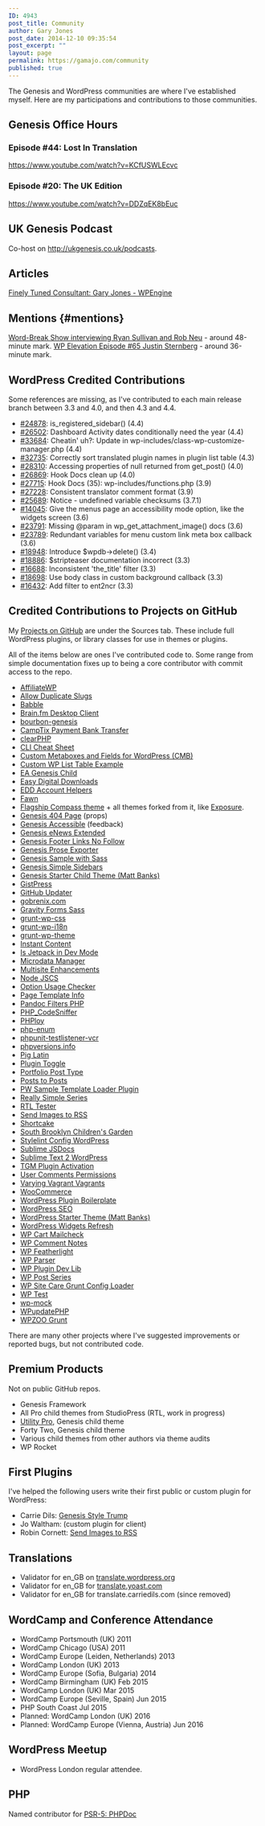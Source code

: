 ```yaml
---
ID: 4943
post_title: Community
author: Gary Jones
post_date: 2014-12-10 09:35:54
post_excerpt: ""
layout: page
permalink: https://gamajo.com/community
published: true
---
```

The Genesis and WordPress communities are where I've established myself. Here are my participations and contributions to those communities.

<h2 id="goh">Genesis Office Hours</h2>

<h3 id="goh44">Episode #44: Lost In Translation</h3>

https://www.youtube.com/watch?v=KCfUSWLEcvc

<h3 id="goh20">Episode #20: The UK Edition</h3>

https://www.youtube.com/watch?v=DDZqEK8bEuc

<h2>UK Genesis Podcast</h2>

Co-host on <a href="http://ukgenesis.co.uk/podcasts">http://ukgenesis.co.uk/podcasts</a>.

<h2 id="articles">Articles</h2>

<a href="http://wpengine.com/2012/05/25/gary-jones/">Finely Tuned Consultant: Gary Jones - WPEngine</a>

<h2>Mentions {#mentions}</h2>

<p><a href="http://word-break.com/episode/episode-05-with-ryan-sullivan-and-rob-neu/">Word-Break Show interviewing Ryan Sullivan and Rob Neu</a> - around 48-minute mark.
<a href="http://www.wpelevation.com/2015/01/episode-65-justin-sternberg/">WP Elevation Episode #65 Justin Sternberg</a> - around 36-minute mark.</p>

<h2 id="wordpress">WordPress Credited Contributions</h2>

Some references are missing, as I've contributed to each main release branch between 3.3 and 4.0, and then 4.3 and 4.4.

* <a href="https://core.trac.wordpress.org/ticket/24878">#24878</a>: is_registered_sidebar() (4.4)
* <a href="https://core.trac.wordpress.org/ticket/26502">#26502</a>: Dashboard Activity dates conditionally need the year (4.4)
* <a href="https://core.trac.wordpress.org/ticket/33684">#33684</a>: Cheatin' uh?: Update in wp-includes/class-wp-customize-manager.php (4.4)
* <a href="https://core.trac.wordpress.org/ticket/32735">#32735</a>: Correctly sort translated plugin names in plugin list table (4.3)
* <a href="https://core.trac.wordpress.org/ticket/28310">#28310</a>: Accessing properties of null returned from get_post() (4.0)
* <a href="https://core.trac.wordpress.org/ticket/26869">#26869</a>: Hook Docs clean up (4.0)
* <a href="https://core.trac.wordpress.org/ticket/27715">#27715</a>: Hook Docs (35): wp-includes/functions.php (3.9)
* <a href="https://core.trac.wordpress.org/ticket/27228">#27228</a>: Consistent translator comment format (3.9)
* <a href="https://core.trac.wordpress.org/ticket/25689">#25689</a>: Notice - undefined variable checksums (3.7.1)
* <a href="https://core.trac.wordpress.org/ticket/14045">#14045</a>: Give the menus page an accessibility mode option, like the widgets screen (3.6)
* <a href="https://core.trac.wordpress.org/ticket/23791">#23791</a>: Missing @param in wp_get_attachment_image() docs (3.6)
* <a href="https://core.trac.wordpress.org/ticket/23789">#23789</a>: Redundant variables for menu custom link meta box callback (3.6)
* <a href="https://core.trac.wordpress.org/ticket/18948">#18948</a>: Introduce $wpdb-&gt;delete() (3.4)
* <a href="https://core.trac.wordpress.org/ticket/18886">#18886</a>: $stripteaser documentation incorrect (3.3)
* <a href="https://core.trac.wordpress.org/ticket/16688">#16688</a>: Inconsistent 'the_title' filter (3.3)
* <a href="https://core.trac.wordpress.org/ticket/18698">#18698</a>: Use body class in custom background callback (3.3)
* <a href="https://core.trac.wordpress.org/ticket/16432">#16432</a>: Add filter to ent2ncr (3.3)</p>

<h2 id="github">Credited Contributions to Projects on GitHub</h2>

My <a href="https://github.com/GaryJones?tab=repositories">Projects on GitHub</a> are under the Sources tab. These include full WordPress plugins, or library classes for use in themes or plugins.

All of the items below are ones I've contributed code to. Some range from simple documentation fixes up to being a core contributor with commit access to the repo.

<ul>
<li><a href="https://github.com/affiliatewp/AffiliateWP">AffiliateWP</a></li>
<li><a href="https://github.com/johnbillion/allow-duplicate-slugs">Allow Duplicate Slugs</a></li>
<li><a href="https://github.com/cftp/babble">Babble</a></li>
<li><a href="https://github.com/Dinius/Brain.fm-Desktop-Client">Brain.fm Desktop Client</a></li>
<li><a href="https://github.com/JohnLauber/bourbon-genesis">bourbon-genesis</a></li>
<li><a href="https://github.com/metarheinmain/camptix-payment-banktransfer">CampTix Payment Bank Transfer</a></li>
<li><a href="https://github.com/dseguy/clearPHP">clearPHP</a></li>
<li><a href="https://github.com/WebDevStudios/CLI-Cheat-Sheet">CLI Cheat Sheet</a></li>
<li><a href="https://github.com/WebDevStudios/Custom-Metaboxes-and-Fields-for-WordPress">Custom Metaboxes and Fields for WordPress (CMB)</a></li>
<li><a href="https://github.com/Veraxus/wp-list-table-example/">Custom WP List Table Example</a>
<li><a href="https://github.com/billerickson/EA-Genesis-Child">EA Genesis Child</a></li>
<li><a href="https://github.com/easydigitaldownloads/Easy-Digital-Downloads">Easy Digital Downloads</a></li>
<li><a href="https://github.com/devinsays/edd-account-helpers">EDD Account Helpers</a></li>
<li><a href="https://github.com/whitetail/fawn">Fawn</a></li>
<li><a href="https://github.com/FlagshipWP/compass">Flagship Compass theme</a> + all themes forked from it, like <a href="https://flagshipwp.com/showcase-photography-theme/">Exposure</a>.</li>
<li><a href="https://github.com/billerickson/Genesis-404-Page">Genesis 404 Page</a> (props)</li>
<li><a href="https://github.com/RRWD/genesis-accessible">Genesis Accessible</a> (feedback)</li>
<li><a href="https://github.com/kraftbj/genesis-enews-extended">Genesis eNews Extended</a></li>
<li><a href="https://github.com/mikejhale/genesis-footer-links-nofollow">Genesis Footer Links No Follow</a></li>
<li><a href="https://github.com/defries/Genesis-Prose-Exporter">Genesis Prose Exporter</a></li>
<li><a href="https://github.com/gregrickaby/genesis-sample">Genesis Sample with Sass</a></li>
<li><a href="https://github.com/copyblogger/genesis-simple-sidebars">Genesis Simple Sidebars</a></li>
<li><a href="https://github.com/mattbanks/Genesis-Starter-Child-Theme">Genesis Starter Child Theme (Matt Banks)</a></li>
<li><a href="https://github.com/bradyvercher/gistpress">GistPress</a></li>
<li><a href="https://github.com/afragen/github-updater">GitHub Updater</a></li>
<li><a href="https://github.com/gobrenix/gobrenix.com">gobrenix.com</a></li>
<li><a href="https://github.com/thatryan/gravity-forms-sass">Gravity Forms Sass</a></li>
<li><a href="https://github.com/cedaro/grunt-wp-css">grunt-wp-css</a></li>
<li><a href="https://github.com/blazersix/grunt-wp-i18n">grunt-wp-i18n</a></li>
<li><a href="https://github.com/10up/grunt-wp-theme">grunt-wp-theme</a></li>
<li><a href="https://github.com/devinsays/instant-content">Instant Content</a></li>
<li><a href="https://github.com/kraftbj/is-jetpack-in-dev-mode">Is Jetpack in Dev Mode</a></li>
<li><a href="https://github.com/bradpotter/microdata-manager">Microdata Manager</a></li>
<li><a href="https://github.com/bueltge/wordpress-multisite-enhancements">Multisite Enhancements</a></li>
<li><a href="https://github.com/jscs-dev/node-jscs">Node JSCS</a></li>
<li><a href="https://github.com/xwp/wp-option-usage-checker">Option Usage Checker</a></li>
<li><a href="https://github.com/tommcfarlin/page-template-info">Page Template Info</a></li>
<li><a href="https://github.com/Vinai/pandocfilters-php">Pandoc Filters PHP</a></li>
<li><a href="https://github.com/squizlabs/PHP_CodeSniffer">PHP_CodeSniffer</a></li>
<li><a href="https://github.com/banago/PHPloy">PHPloy</a></li>
<li><a href="https://github.com/marc-mabe/php-enum">php-enum</a></li>
<li><a href="https://github.com/php-vcr/phpunit-testlistener-vcr">phpunit-testlistener-vcr</a></li>
<li><a href="https://github.com/philsturgeon/phpversions.info">phpversions.info</a></li>
<li><a href="https://github.com/nb/wordpress-piglatin">Pig Latin</a></li>
<li><a href="https://github.com/bradyvercher/plugin-toggle">Plugin Toggle</a></li>
<li><a href="https://github.com/devinsays/portfolio-post-type">Portfolio Post Type</a></li>
<li><a href="https://github.com/scribu/wp-posts-to-posts">Posts to Posts</a></li>
<li><a href="https://github.com/pippinsplugins/pw-sample-template-loader-plugin">PW Sample Template Loader Plugin</a></li>
<li><a href="https://github.com/krogsgard/really-simple-series">Really Simple Series</a></li>
<li><a href="https://github.com/yoavf/RTL-Tester">RTL Tester</a></li>
<li><a href="https://github.com/robincornett/send-images-rss">Send Images to RSS</a></li>
<li><a href="https://github.com/wp-shortcake/shortcake/">Shortcake</a></li>
<li><a href="https://github.com/michaeldfoley/sbcg">South Brooklyn Children's Garden</a></li>
<li><a href="https://github.com/stylelint/stylelint-config-wordpress">Stylelint Config WordPress</a></li>
<li><a href="https://github.com/spadgos/sublime-jsdocs">Sublime JSDocs</a></li>
<li><a href="https://github.com/purplefish32/sublime-text-2-wordpress">Sublime Text 2 WordPress</a></li>
<li><a href="https://github.com/thomasgriffin/TGM-Plugin-Activation">TGM Plugin Activation</a></li>
<li><a href="https://github.com/tommcfarlin/user-comment-permissions">User Comments Permissions</a></li>
<li><a href="https://github.com/Varying-Vagrant-Vagrants/VVV">Varying Vagrant Vagrants</a></li>
<li><a href="https://github.com/woothemes/woocommerce">WooCommerce</a></li>
<li><a href="https://github.com/tommcfarlin/WordPress-Plugin-Boilerplate">WordPress Plugin Boilerplate</a></li>
<li><a href="https://github.com/Yoast/wordpress-seo">WordPress SEO</a></li>
<li><a href="https://github.com/mattbanks/WordPress-Starter-Theme">WordPress Starter Theme (Matt Banks)</a></li>
<li><a href="https://github.com/WebDevStudios/WordPress-Widgets-Refresh">WordPress Widgets Refresh</a></li>
<li><a href="https://github.com/leewillis77/e-commerce-mailcheck">WP Cart Mailcheck</a></li>
<li><a href="https://github.com/norcross/wp-comment-notes">WP Comment Notes</a></li>
<li><a href="https://github.com/wpsitecare/wp-featherlight">WP Featherlight</a></li>
<li><a href="https://github.com/rmccue/WP-Parser">WP Parser</a></li>
<li><a href="https://github.com/xwp/wp-plugin-dev-lib">WP Plugin Dev Lib</a></li>
<li><a href="https://github.com/mikejolley/wp-post-series">WP Post Series</a></li>
<li><a href="https://github.com/wpsitecare/sitecare-grunt-config-loader">WP Site Care Grunt Config Loader</a></li>
<li><a href="https://github.com/manovotny/wptest">WP Test</a></li>
<li><a href="https://github.com/10up/wp_mock">wp-mock</a></li>
<li><a href="https://github.com/WPupdatePHP/wp-update-php">WPupdatePHP</a></li>
<li><a href="https://github.com/WPZOO/grunt">WPZOO Grunt</a></li>
</ul>

There are many other projects where I've suggested improvements or reported bugs, but not contributed code.

<h2>Premium Products</h2>

Not on public GitHub repos.

<ul>
<li>Genesis Framework</li>
<li>All Pro child themes from StudioPress (RTL, work in progress)</li>
<li><a href="http://demo.cdils.com/utility-pro/">Utility Pro</a>, Genesis child theme</li>
<li>Forty Two, Genesis child theme</li>
<li>Various child themes from other authors via theme audits</li>
<li>WP Rocket</li>
</ul>

<h2 id="first-plugins">First Plugins</h2>

I've helped the following users write their first public or custom plugin for WordPress:

<ul>
<li>Carrie Dils: <a href="https://wordpress.org/plugins/genesis-style-trump/">Genesis Style Trump</a></li>
<li>Jo Waltham: (custom plugin for client)</li>
<li>Robin Cornett: <a href="https://github.com/robincornett/send-images-rss">Send Images to RSS</a></li>
</ul>

<h2>Translations</h2>

<ul>
<li>Validator for en_GB on <a href="https://translate.wordpress.org/locales/en-gb">translate.wordpress.org</a></li>
<li>Validator for en_GB for <a href="https://translate.yoast.com/languages/en-gb">translate.yoast.com</a></li>
<li>Validator for en_GB for translate.carriedils.com (since removed)</li>
</ul>

<h2>WordCamp and Conference Attendance</h2>

<ul>
<li>WordCamp Portsmouth (UK) 2011</li>
<li>WordCamp Chicago (USA) 2011</li>
<li>WordCamp Europe (Leiden, Netherlands) 2013</li>
<li>WordCamp London (UK) 2013</li>
<li>WordCamp Europe (Sofia, Bulgaria) 2014</li>
<li>WordCamp Birmingham (UK) Feb 2015</li>
<li>WordCamp London (UK) Mar 2015</li>
<li>WordCamp Europe (Seville, Spain) Jun 2015</li>
<li>PHP South Coast Jul 2015</li>
<li>Planned: WordCamp London (UK) 2016</li>
<li>Planned: WordCamp Europe (Vienna, Austria) Jun 2016</li>
</ul>

<h2>WordPress Meetup</h2>

<ul>
<li>WordPress London regular attendee.</li>
</ul>

<h2 id="php">PHP</h2>

Named contributor for <a href="https://github.com/phpDocumentor/fig-standards/blob/master/proposed/phpdoc-meta.md#53-contributors">PSR-5: PHPDoc</a>
